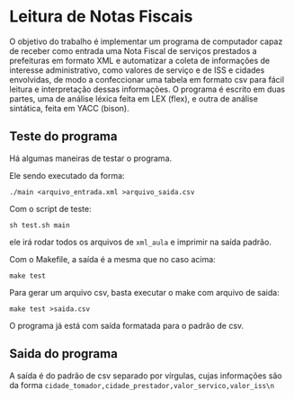 # Leitura de Notas Fiscais

O objetivo do trabalho é implementar um programa de computador capaz de receber
como entrada uma Nota Fiscal de serviços prestados a prefeituras em formato XML
e automatizar a coleta de informações de interesse administrativo, como valores
de serviço e de ISS e cidades envolvidas, de modo a confeccionar uma tabela em
formato csv para fácil leitura e interpretação dessas informações. O programa é
escrito em duas partes, uma de análise léxica feita em LEX (flex), e outra de
análise sintática, feita em YACC (bison).

## Teste do programa

Há algumas maneiras de testar o programa.

Ele sendo executado da forma:

```
./main <arquivo_entrada.xml >arquivo_saida.csv
```

Com o script de teste:

```
sh test.sh main
```

ele irá rodar todos os arquivos de `xml_aula` e imprimir na saída padrão.

Com o Makefile, a saída é a mesma que no caso acima:

```
make test
```

Para gerar um arquivo csv, basta executar o make com arquivo de saida:

```
make test >saida.csv
```

O programa já está com saída formatada para o padrão de csv.

## Saida do programa

A saída é do padrão de csv separado por vírgulas, cujas
informações são da forma `cidade_tomador,cidade_prestador,valor_servico,valor_iss\n`
